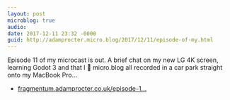 ```yaml
---
layout: post
microblog: true
audio: 
date: 2017-12-11 23:32 -0000
guid: http://adamprocter.micro.blog/2017/12/11/episode-of-my.html
---
```

Episode 11 of my microcast is out. A brief chat on my new LG 4K screen, learning Godot 3 and that I 💛 micro.blog all recorded in a car park straight onto my MacBook Pro...

- [fragmentum.adamprocter.co.uk/episode-1...](http://fragmentum.adamprocter.co.uk/episode-11-microcarcast/)
